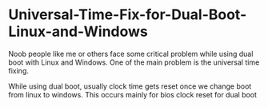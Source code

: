 # Universal-Time-Fix-for-Dual-Boot-Linux-and-Windows

Noob people like me or others face some critical problem while using dual boot with Linux and Windows. One of the main problem is the universal time fixing.

While using dual boot, usually clock time gets reset once we change boot from linux to windows. This occurs mainly for bios clock reset for dual boot 



